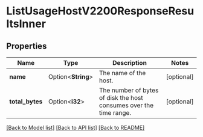 # ListUsageHostV2200ResponseResultsInner

## Properties

Name | Type | Description | Notes
------------ | ------------- | ------------- | -------------
**name** | Option<**String**> | The name of the host. | [optional]
**total_bytes** | Option<**i32**> | The number of bytes of disk the host consumes over the time range. | [optional]

[[Back to Model list]](../README.md#documentation-for-models) [[Back to API list]](../README.md#documentation-for-api-endpoints) [[Back to README]](../README.md)


